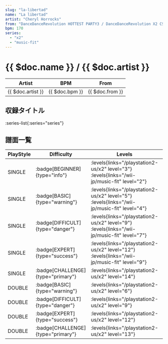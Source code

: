 ```yaml
---
slug: "la-libertad"
name: "La libertad"
artist: "Cheryl Horrocks"
from: "DanceDanceRevolution HOTTEST PARTY3 / DanceDanceRevolution X2 CS"
bpm: 170
series:
  - "x2"
  - "music-fit"
---
```


# {{ $doc.name }} / {{ $doc.artist }}

|Artist|BPM|From|
|------|---|----|
|{{ $doc.artist }}|{{ $doc.bpm }}|{{ $doc.from }}|

## 収録タイトル

:series-list{:series="series"}

## 譜面一覧

|PlayStyle|Difficulty|Levels|Notes|Movie|
|---------|----------|------|-----|-----|
|SINGLE| :badge[BEGINNER]{type="info"}|<div class="field is-grouped is-grouped-multiline"> :levels{links="/playstation2-us/x2" level="3"} :levels{links="/wii-jp/music-fit" level="2"}</div>|83/0||
|SINGLE| :badge[BASIC]{type="warning"}|<div class="field is-grouped is-grouped-multiline"> :levels{links="/playstation2-us/x2" level="5"} :levels{links="/wii-jp/music-fit" level="4"}</div>|136/1||
|SINGLE| :badge[DIFFICULT]{type="danger"}|<div class="field is-grouped is-grouped-multiline"> :levels{links="/playstation2-us/x2" level="9"} :levels{links="/wii-jp/music-fit" level="7"}</div>|272/1||
|SINGLE| :badge[EXPERT]{type="success"}|<div class="field is-grouped is-grouped-multiline"> :levels{links="/playstation2-us/x2" level="12"} :levels{links="/wii-jp/music-fit" level="9"}</div>|384/1||
|SINGLE| :badge[CHALLENGE]{type="primary"}|<div class="field is-grouped is-grouped-multiline"> :levels{links="/playstation2-us/x2" level="14"}</div>|442/1||
|DOUBLE| :badge[BASIC]{type="warning"}|<div class="field is-grouped is-grouped-multiline"> :levels{links="/playstation2-us/x2" level="6"}</div>|165/6||
|DOUBLE| :badge[DIFFICULT]{type="danger"}|<div class="field is-grouped is-grouped-multiline"> :levels{links="/playstation2-us/x2" level="9"}</div>|279/9||
|DOUBLE| :badge[EXPERT]{type="success"}|<div class="field is-grouped is-grouped-multiline"> :levels{links="/playstation2-us/x2" level="12"}</div>|376/17||
|DOUBLE| :badge[CHALLENGE]{type="primary"}|<div class="field is-grouped is-grouped-multiline"> :levels{links="/playstation2-us/x2" level="13"}</div>|415/17||
